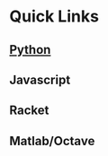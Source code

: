 # Quick Links

## [Python](https://github.com/CS2613-FA2021/journal-entries-jsalgad2UNB3035/wiki/Python)

## Javascript

## Racket

## Matlab/Octave
